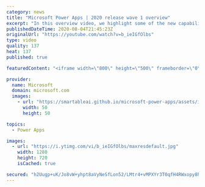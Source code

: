 ```yaml
---
category: news
title: "Microsoft Power Apps | 2020 release wave 1 overview"
excerpt: "In this overview video, we highlight some of the new capabilities included in the latest update to Microsoft Power Apps.      Here are the capabilities covered:     UI enhancements       • Save is always visible       • Chart formatting  Grid user experience enhancements       • Conditional search  "
publishedDateTime: 2020-08-04T21:45:23Z
originalUrl: "https://youtube.com/watch?v=b_ieIGfOlbs"
type: video
quality: 137
heat: 137
published: true

featuredContent: "<iframe width=\"800\" height=\"500\" frameborder=\"0\" src=\"https://www.youtube.com/embed/b_ieIGfOlbs\" allow=\"accelerometer; autoplay; encrypted-media; gyroscope; picture-in-picture\" allowfullscreen></iframe>"

provider:
  name: Microsoft
  domain: microsoft.com
  images:
    - url: "https://smartableai.github.io/microsoft-power-apps/assets/images/organizations/microsoft.com-50x50.jpg"
      width: 50
      height: 50

topics:
  - Power Apps

images:
  - url: "https://i.ytimg.com/vi/b_ieIGfOlbs/maxresdefault.jpg"
    width: 1280
    height: 720
    isCached: true

secured: "h2Uugp+uK/Jo8vW+yhpt8aVyNeSfLon52/LMtr4+vMPXYr3T0qfH4RWxopy8hkELW2V7WoEmI+HqMYluwbbR54T9rrHx7DBTpwt4/iem0RHm8oEPHKAkzphlSSw2tDpuA0z4gl/Y87Pp0Z+ss2A3t2J/YINCQeehtO2Qxx4JGWmM5rmc9RpdMaLavRhFuSCLauVojSD0vb8LkLu5mY+M3x3jZz3XfDqc2QBKxkmaHe0z3D6VSw9q9bvLGVYLOcccaIANJ1n2ooyU/AEgEFVrM7M9wgWlt6saoFDQeakno3gG5kXOadMBT7E/vaX8I+MVb5OfB1mKzmh5uMnH2mP+T+yoyiZKEL0vXvoPLxv/x41EnLgUht7UVbYOUXpoSgx/eb5wfyBpC8wFnYwJv8KbXpIwv7qZtQ3h/YYZn4BP+G2asRcJ3iEwOEmptVWNybyr;7y4HTdbzuhZYqnoAcLCBoQ=="
---
```


